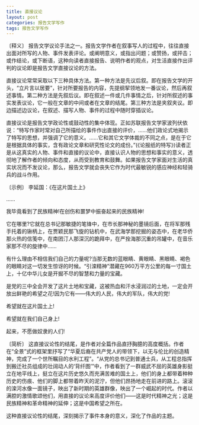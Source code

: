 ```yaml
---
title: 直接议论
layout: post
categories: 报告文学写作
tags: 报告文学写作
---
```


〔释义〕 报告文学议论手法之一。报告文学作者在叙事写人的过程中，往往直接出面对所写的人物、事件发表评论。或阐明意义，或指出问题；或赞扬，或抨击；或作结论，或下断语，这种向读者直接报告、说明作者的观点，对生活直接作出评判的议论即是报告文学直接议论的方法。

直接议论常常采取以下三种具体方法。第一种方法是先议后叙。即在报告文学的开头，“立片言以居要”，针对所要报告的内容，先提纲挈领地发一番议论，然后再叙述事情。第二种方法是先叙后议。即在叙述一件或几件事情之后，针对所叙述的事实发表议论，它一般在文章的中间或者在文章的结尾。第三种方法是夹叙夹议。即边描述边议论，在叙述、描写人物、事件的过程中随时穿插议论。

直接议论是报告文学政论性或鼓动性的集中体现。正如苏联报告文学家波列伏依说：“特写作家时常对自己所描绘的事件作出直接的评价，……他们政论式地揭示了特写的思想，并强调了它的意义。……它和其它文学体裁的不同之点，是在于它是根据具体的事实，含有政论文章和研究性论文的成份。”(《论报纸的特写》)读者正是从这真实的人物、事件和直接的议论中，直接认识人物的思想和事实的意义，透彻地了解作者的倾向和态度，从而受到教育和鼓舞。如果报告文学家面对生活的真实状况而不发议论，那么，报告文学就会丧失它作为时代最敏锐的感应神经和轻骑兵的战斗作用。

〔示例〕 李延国：《在这片国土上》

……

我毕竟看到了民族精神!在创伤和噩梦中振奋起来的民族精神!

它在哪里?它就在总书记那敏捷的笔锋中，在市长那神秘的墨镜后面，在将军那残手托着的锹柄上，在贾颖民那飞旋的钻机中，在武海学那挖掘的姿态中，在老华侨那火热的信笺中，在南团汀人那深沉的跪拜中，在严拴海那沉重的吊罐中，在音乐家那不尽的旋律中……

有什么理由不相信我们自己的力量呢?当那无数的蓝眼睛、黄眼睛、黑眼睛、褐色的眼睛对这一切发生惊讶的时候。“引滦精神”潜藏在960万平方公里的每一寸国土上，十亿中华儿女是开掘不尽的智慧和力量的宝藏。

是党的三中全会开发了这片土地和宝藏，这被热血和汗水浸润过的土地，一定会开放出鲜艳的希望之花!因为它有——伟大的人民，伟大的军队，伟大的党!

希望就在这片国土上!

希望就在我们自己身上!

起来，不愿做奴隶的人们!

〔简析〕 这直接议论性的结尾，是作者对全篇作品直抒胸臆的高度概括。作者在“全景”式的框架里抒写了“华夏后裔在共产党人的带领下，以无与伦比的创造精神，完成了一个世所瞩目的水利工程”。“从党的总书记到普通士兵，从工程总指挥到搬迁社员组成的壮阔动人的‘背纤图’”中，作者看到了一群威武不屈的英雄身影挺立在地平线上，挺立在这片历史悠久而充满苦难的国土上，他们的身上都带着种种历史的伤痕、他们的脚上都带着昨天的泥泞，但他们昂扬地走在前进的路上。滚滚的滦河水像一面镜子，映出了新时期的英雄群像，映出了一个崛起的时代。作者以满腔的激情歌颂他们，用直接的议论来高度评价他们——这是时代精神之光；这是民族精神和革命精神的延伸；这是中国希望之所在。

这种直接议论性的结尾，深刻揭示了事件本身的意义，深化了作品的主题。 